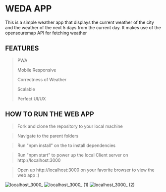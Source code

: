 # WEDA APP

This is a simple weather app that displays the current weather of the city and the weather of the next 5 days from the current day. It makes use of the opensouremap API for fetching weather


## FEATURES
> PWA
>
> Mobile Responsive
> 
> Correctness of Weather
> 
> Scalable
> 
> Perfect UI/UX


## HOW TO RUN THE WEB APP
> Fork and clone the repository to your local machine

> Navigate to the parent folders

> Run "npm install" on the to install dependencies

> Run "npm start" to power up the local Client server on http://localhost:3000

> Open up http://localhost:3000 on your favorite browser to view the web app :)


![localhost_3000_](https://user-images.githubusercontent.com/104224223/182846368-497474be-d72a-484b-a354-846730466e38.png)
![localhost_3000_ (1)](https://user-images.githubusercontent.com/104224223/182846354-61072afe-a427-4247-898c-1a9ebd274f70.png)
![localhost_3000_ (2)](https://user-images.githubusercontent.com/104224223/182848908-0978c630-2cd1-4c3c-be02-dffa48bc465e.png)

